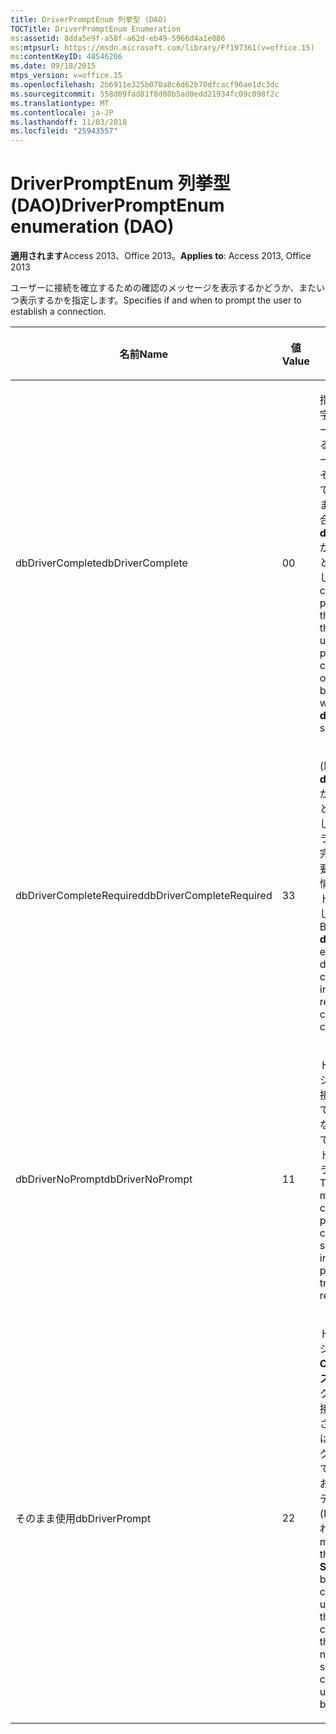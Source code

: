 ```yaml
---
title: DriverPromptEnum 列挙型 (DAO)
TOCTitle: DriverPromptEnum Enumeration
ms:assetid: 8dda5e9f-a58f-a62d-eb49-5966d4a1e086
ms:mtpsurl: https://msdn.microsoft.com/library/Ff197361(v=office.15)
ms:contentKeyID: 48546266
ms.date: 09/18/2015
mtps_version: v=office.15
ms.openlocfilehash: 2b6911e325b070a8c6d62b70dfcacf96ae1dc3dc
ms.sourcegitcommit: 558d09fad81f8d80b5ad0edd21934fc09c098f2c
ms.translationtype: MT
ms.contentlocale: ja-JP
ms.lasthandoff: 11/03/2018
ms.locfileid: "25943557"
---
```

# <a name="driverpromptenum-enumeration-dao"></a><span data-ttu-id="9cc3e-102">DriverPromptEnum 列挙型 (DAO)</span><span class="sxs-lookup"><span data-stu-id="9cc3e-102">DriverPromptEnum enumeration (DAO)</span></span>


<span data-ttu-id="9cc3e-103">**適用されます**Access 2013、Office 2013。</span><span class="sxs-lookup"><span data-stu-id="9cc3e-103">**Applies to**: Access 2013, Office 2013</span></span>

<span data-ttu-id="9cc3e-104">ユーザーに接続を確立するための確認のメッセージを表示するかどうか、またいつ表示するかを指定します。</span><span class="sxs-lookup"><span data-stu-id="9cc3e-104">Specifies if and when to prompt the user to establish a connection.</span></span>

<table>
<colgroup>
<col style="width: 33%" />
<col style="width: 33%" />
<col style="width: 33%" />
</colgroup>
<thead>
<tr class="header">
<th><p><span data-ttu-id="9cc3e-105">名前</span><span class="sxs-lookup"><span data-stu-id="9cc3e-105">Name</span></span></p></th>
<th><p><span data-ttu-id="9cc3e-106">値</span><span class="sxs-lookup"><span data-stu-id="9cc3e-106">Value</span></span></p></th>
<th><p><span data-ttu-id="9cc3e-107">説明</span><span class="sxs-lookup"><span data-stu-id="9cc3e-107">Description</span></span></p></th>
</tr>
</thead>
<tbody>
<tr class="odd">
<td><p><span data-ttu-id="9cc3e-108">dbDriverComplete</span><span class="sxs-lookup"><span data-stu-id="9cc3e-108">dbDriverComplete</span></span></p></td>
<td><p><span data-ttu-id="9cc3e-109">0</span><span class="sxs-lookup"><span data-stu-id="9cc3e-109">0</span></span></p></td>
<td><p><span data-ttu-id="9cc3e-110">指定された接続文字列に DSN キーワードが含まれている場合、ドライバー マネージャーはその文字列を接続でそのまま使用します。それ以外の場合は、<strong>dbDriverPrompt</strong> が指定されたときと同じように動作します。</span><span class="sxs-lookup"><span data-stu-id="9cc3e-110">If the connection string provided includes the DSN keyword, the driver manager uses the string as provided in connect, otherwise it behaves as it does when <strong>dbDriverPrompt</strong> is specified.</span></span></p></td>
</tr>
<tr class="even">
<td><p><span data-ttu-id="9cc3e-111">dbDriverCompleteRequired</span><span class="sxs-lookup"><span data-stu-id="9cc3e-111">dbDriverCompleteRequired</span></span></p></td>
<td><p><span data-ttu-id="9cc3e-112">3</span><span class="sxs-lookup"><span data-stu-id="9cc3e-112">3</span></span></p></td>
<td><p><span data-ttu-id="9cc3e-113">(既定値) <strong>dbDriverComplete</strong> が指定されたときと同じように動作します。ただし、ドライバーは接続を完了するために必要ではないすべての情報のためのコントロールを無効にします。</span><span class="sxs-lookup"><span data-stu-id="9cc3e-113">(Default) Behaves like <strong>dbDriverComplete</strong> except the driver disables the controls for any information not required to complete the connection.</span></span></p></td>
</tr>
<tr class="odd">
<td><p><span data-ttu-id="9cc3e-114">dbDriverNoPrompt</span><span class="sxs-lookup"><span data-stu-id="9cc3e-114">dbDriverNoPrompt</span></span></p></td>
<td><p><span data-ttu-id="9cc3e-115">1</span><span class="sxs-lookup"><span data-stu-id="9cc3e-115">1</span></span></p></td>
<td><p><span data-ttu-id="9cc3e-p101">ドライバー マネージャーは指定された接続文字列を接続で使用します。十分な情報が指定されていない場合は、トラップ可能なエラーが返されます。</span><span class="sxs-lookup"><span data-stu-id="9cc3e-p101">The driver manager uses the connection string provided in connect. If sufficient information is not provided, a trappable error is returned.</span></span></p></td>
</tr>
<tr class="even">
<td><p><span data-ttu-id="9cc3e-118">そのまま使用</span><span class="sxs-lookup"><span data-stu-id="9cc3e-118">dbDriverPrompt</span></span></p></td>
<td><p><span data-ttu-id="9cc3e-119">2</span><span class="sxs-lookup"><span data-stu-id="9cc3e-119">2</span></span></p></td>
<td><p><span data-ttu-id="9cc3e-p102">ドライバー マネージャーは [<strong>接続する ODBC データ ソース</strong>] ダイアログ ボックスを表示します。接続の確立に使用される接続文字列は、このダイアログ ボックスを通じてユーザーが選択および完成させたデータ ソース名 (DSN) から構築されます。</span><span class="sxs-lookup"><span data-stu-id="9cc3e-p102">The driver manager displays the <strong>ODBC Data Sources</strong> dialog box. The connection string used to establish the connection is constructed from the data source name (DSN) selected and completed by the user via the dialog boxes.</span></span></p></td>
</tr>
</tbody>
</table>

